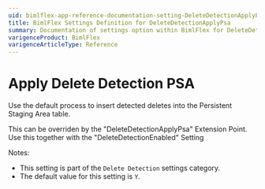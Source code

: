 ```yaml
---
uid: bimlflex-app-reference-documentation-setting-DeleteDetectionApplyPsa
title: BimlFlex Settings Definition for DeleteDetectionApplyPsa
summary: Documentation of settings option within BimlFlex for DeleteDetectionApplyPsa
varigenceProduct: BimlFlex
varigenceArticleType: Reference
---
```


# Apply Delete Detection PSA

Use the default process to insert detected deletes into the Persistent Staging Area table.

This can be overriden by the "DeleteDetectionApplyPsa" Extension Point. Use this together with the "DeleteDetectionEnabled" Setting

Notes:

* This setting is part of the `Delete Detection` settings category.
* The default value for this setting is `Y`.
